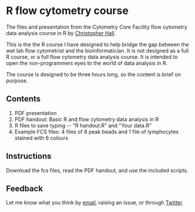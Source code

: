 # R flow cytometry course
The files and presentation from the Cytometry Core Facility flow cytometry data analysis course in R by [Christopher Hall](https://github.com/hally166).

This is the the R course I have designed to help bridge the gap between the wet lab flow cytometrist and the bioinformatician.  It is not designed as a full R course, or a full flow cytometry data analysis course.  It is intended to open the non-programmers eyes to the world of data analysis in R.

The course is designed to be three hours long, so the content is brief on purpose.

## Contents
1. PDF presentation
2. PDF handout: Basic R and flow cytometry data analysis in R
3. R files to save typing -- "R handout.R" and "Your data.R"
4. Example FCS files: 4 files of 8 peak beads and 1 file of lymphocytes stained with 6 colours

## Instructions
Download the fcs files, read the PDF handout, and use the included scripts. 

## Feedback

Let me know what you think by [email](mailto:christopher.hall@sanger.ac.uk), raising an issue, or through [Twitter](https://twitter.com/SangerCytometry)
